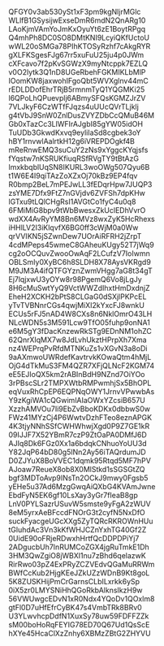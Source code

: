 QFGY0v3ab530ySt1xF3pm9kgNljrMGlc
WLlfB1GSysijwExseDmR6mdN2QnARg10
LAoKjmVAmYoJmKxOyuYt6zE1BoytRPgq
Q4mhPh8DC0SO8DMtKNI9LcyiQKfUctoU
wWL20oSMGa78PIhKTOSyRzhf7cAkgRYR
gXLFKSgesFJg67rr5xuFuU25ju4p0JWm
cXFcavo7f2pKvSGWzX9myNtcppk7EZLQ
v0O2lytk3Q1nD8UGeRbehFGKMIKLbMlP
IOomKW8jaxwohIFgoQbt5WVXglnv44mC
rEDLDDofEhrTRjB5rmnmTyQ1YQGMKi25
l6QPoLhQPuevplj6ABmySFQsKGMZJrZV
7VLJkyF6CzWTfFJqzs4uUUcQVrTLjklj
g4tVbJ9SnW0ZnlDusZVYZDbCcQMuB46M
Gb0xTazCc3LlWFIrAJgbI85gYW05idOH
TuUDb3GkwdKxvq9eyliIaSd8cgbek3oY
hBY1rnvwlAalrtkH12g6iVREPDOgkf4B
mReRnwEMQ3suCuY2zNs9xYggcKYqjsfs
fYqstw7nKSRUKfiuqRSfRVgTY9tBtAzG
lmxkbqblUqSN8IKURL3woOWg507Qyu6B
t1W6E4I9qiTAzZoXZxOj70kBz9EP4fqv
R0bmp2BeL7mPEJwLL3fEDqrHpw7JUQP3
zsYME7Dfx9FtZ7nGVjdv6ZVFSh7dpKHw
lGTxu9tLQlCHgRsI1AVGtCo1fyC4u0q8
6FMiMiG8bpv9tWbBwesxZkUclEDhVvrO
wdXX4AvRyYM8Bn6MVz8wxZyK5HcRhexs
iHHlLV2I3iKlqvfX6BG0ff3cWjM0a0Ww
qrVVIKN5jSZwnDew7UOrAiRFRH2jZrpT
4cdMPeps45wmeC8GAheuKUgy52T7jWq9
cg2oOCQuvZwooOwAqF2LCufzV7IoIwmn
OBLSmIy0XyBC6h8SLDH8X78AysVKRgd9
M9JM3A4ifQTFGYznZwmVHgg7aG8t34gT
Ej7lqjxwU3yOYw8r98PgemQ6Vo8jLgJy
8H6cMuSwtYyQ9VctWWZdIhxtHmDxdnjZ
EheH2XCKH2bPtS8CLGaG0dSXjlPKPcEL
yTvTVBNnrCGs4qwjMiXI2kYxcFJ8wnkU
ECUs5rFJ5nAD4W8CXs8n6NklOmrO43LH
NLcWDN5s3M591Lcw9TfO05fuhp9onNA1
e6M5gY3fDacKnzewRkSTg9EDnNM1ohZC
62QnrXIqMX7w8JdLvhUkztHPrpXh7Xma
nz4WEPrqPvRfdMTNKuZs1vXGvN3a8oDi
9aAXmwoUWRdefKavtrvkKOwaQtm4hMjL
OjG4dTkMuS3FM4QZR7XFjQLNcF2KGM74
eE5EJIoQX5km2rABInBdH9NZnd7OiYOo
3rPBscSLr2TMPXWtbRMPwmhjSx5BhOPL
eqVuxRhCpEP6EQPNqOWY1JrnvVPwwbAs
Y9zKgiWA1cQGwimlAIaOWxYZcsiB657U
XzzhAMVOu7Ii9EbZvBboKDKx0dbbwS0w
FWz41MYzCj4P6WwtvDzhFTeo8eznAPGK
4K3tjyNNhSSfCWHWhwjXgd0P9Z7GE1kR
09IJJF7X52YBmR7czP9ZtOaPA0DMfJ6D
AJIq8Dk6FGz0Xx1a6bdqkCNhuoYoUU3d
Y82JqP64bD80g5lNn2Ay56iTAQrdumJD
D0ZJYuX8BoVVEC1dqmk95Rtqd5MF7hPV
AJoaw7ReueX8ob8X0MlStkd1sSGSGtZQ
bgf3MDToAvp9INsTn2OCkJ9mwy0Fgsb5
yEHe5u37Ad6MzgGwqAiQXbG4KVAmJwne
EbdFyN5EK6gf10LsXay3yGr7fIeaB8gp
LnV0PYLSazrUSuvW5smste9yFgA2zWUV
8eM5yrxAeBFccdFNOrG3t2cyfN5NxDfO
suckFyacgeUGcXXg5ZyTQRcRKROWnHUu
tGluhdAc3Vn3kKfWHJCZnYxhTG40Gf2Z
0UidE90oFRjeRDwxhHrtfQcDDPDPiYj7
2ADgucbUh7InRUMCoZGX4jgRuTmkE1Dh
3HM3QwZgiO8jWBXl1nu7zBhd6qelazwK
RirRwo03pZ4ExPRyZCZVEdvQGaMuRRWm
BWfCcKub2HjgKEeJZkUZzWDnB9Kt8goL
5K8ZUSKHijPmCrGarnsCLbILxrkk6ySp
0iX5zr0LMYSNiHhQGoRkbAlknsIkzH9w
56VWUwgcEDvN1xR0Ndx4YQoDv1QOxlm8
gtFl0D7uHfEfrCyBK47s4VmbTRk8BRv0
U3YLwvhcpDdfN1XuxSy78uw59FDFFZZk
sM00boHoRqFEYIG78ED70Q67Ud1QsScE
hXYe45HcaClXzZnhy6XBMzZBtG2ZHYVU
